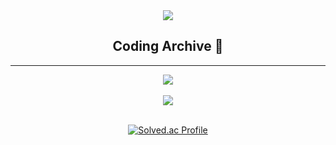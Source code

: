 
<div align="center">
  <img src="https://capsule-render.vercel.app/api?type=waving&color=gradient&height=300&section=header&text=ranunclulus&fontSize=90" />
 </div>
<h2 align="center"> Coding Archive 🍫 </h2>

***
<div align="center">
<img src="https://github-readme-stats.vercel.app/api/top-langs/?username=ranunclulus&layout=compact"><br><br>
<img src="https://github-readme-stats.vercel.app/api?username=ranunclulus&show_icons=true"><br><br>
  
  
[![Solved.ac Profile](http://mazassumnida.wtf/api/generate_badge?boj=morion002)](https://solved.ac/morion002)<br/>
<div>
